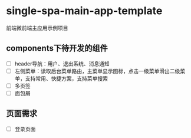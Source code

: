 # single-spa-main-app-template

前端微前端主应用示例项目

## components下待开发的组件

- [ ] header导航：用户、退出系统、消息通知
- [ ] 左侧菜单：读取后台菜单路由，主菜单显示图标，点击一级菜单滑出二级菜单，支持常用、快捷方案，支持菜单搜索
- [ ] 多页签
- [ ] 面包屑

## 页面需求

- [ ] 登录页面
